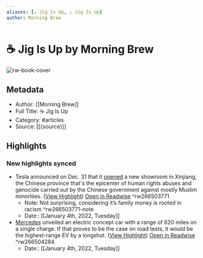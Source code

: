 ```yaml
---
aliases: [☕️ Jig Is Up, ☕️ Jig Is Up]
author: Morning Brew
---
```

# ☕️ Jig Is Up by Morning Brew

![rw-book-cover](https://readwise-assets.s3.amazonaws.com/static/images/article4.6bc1851654a0.png)

## Metadata
- Author: [[Morning Brew]]
- Full Title: ☕️ Jig Is Up
- Category: #articles
- Source: [[{source}]]

## Highlights
### New highlights synced
- Tesla announced on Dec. 31 that it [opened](https://link.morningbrew.com/click/26245607.52131/aHR0cHM6Ly93d3cud3NqLmNvbS9hcnRpY2xlcy90ZXNsYS1vcGVucy1zaG93cm9vbS1pbi1jaGluYXMteGluamlhbmctcmVnaW9uLWF0LWNlbnRlci1vZi11LXMtZ2Vub2NpZGUtYWxsZWdhdGlvbnMtMTE2NDEyMTQ2MzA_bW9kPWhwX2xlYWRfcG9zNA/6009d2a30530211dec388314B89d498c6) a new showroom in Xinjiang, the Chinese province that's the epicenter of human rights abuses and genocide carried out by the Chinese government against mostly Muslim minorities. ([View Highlight](https://read.readwise.io/read/01frjsmhmay3q8b95arnfcnq3w)) [Open in Readwise](https://readwise.io/open/266503771) ^rw266503771
    - Note: Not surprising, considering it’s family money is rooted in racism ^rw266503771-note
    - Date:: [[January 4th, 2022, Tuesday]]
- [Mercedes](https://link.morningbrew.com/click/26245607.52131/aHR0cHM6Ly93d3cuY25uLmNvbS8yMDIyLzAxLzAzL2J1c2luZXNzL21lcmNlZGVzLWVxeHgtY29uY2VwdC9pbmRleC5odG1sP3V0bV9jYW1wYWlnbj1tYiZ1dG1fbWVkaXVtPW5ld3NsZXR0ZXImdXRtX3NvdXJjZT1tb3JuaW5nX2JyZXc/6009d2a30530211dec388314B6a139e3b) unveiled an electric concept car with a range of 620 miles on a single charge. If that proves to be the case on road tests, it would be the highest-range EV by a longshot. ([View Highlight](https://read.readwise.io/read/01frjsx9r5aaq4mg2c2qw73s22)) [Open in Readwise](https://readwise.io/open/266504284) ^rw266504284
    - Date:: [[January 4th, 2022, Tuesday]]
